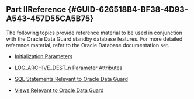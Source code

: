 ##  Part IIReference {#GUID-626518B4-BF38-4D93-A543-457D55CA5B75} 

The following topics provide reference material to be used in conjunction with the Oracle Data Guard standby database features. For more detailed reference material, refer to the Oracle Database documentation set. 

  * [ Initialization Parameters ](oracle-initialization-parameters-used-by-oracle-data-guard.md#GUID-A1CF9B00-F0F5-4F3B-A0E0-9D6ABF775EC9)

  * [ LOG_ARCHIVE_DEST_n Parameter Attributes ](LOG_ARCHIVE_DEST_n-parameter-attributes.md#GUID-B04FC22C-F0B0-440F-BAF4-182EE547FCC1)

  * [ SQL Statements Relevant to Oracle Data Guard ](sql-statements-used-by-oracle-data-guard.md#GUID-A3B54628-8FDB-4E99-A933-9EDD59AAC2DF)

  * [ Views Relevant to Oracle Data Guard ](oracle-data-guard-in-oracle-database-views.md#GUID-FF72163C-78B0-475F-B4CE-135EF288A32A)



